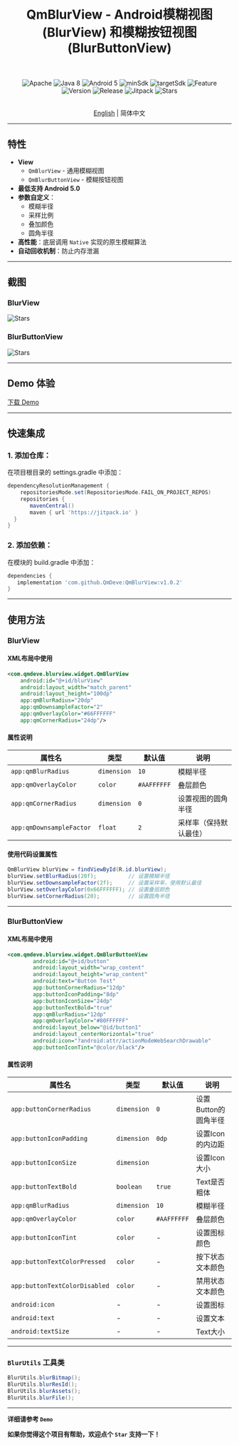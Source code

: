 <div align="center">
  
  # QmBlurView - Android模糊视图 (BlurView) 和模糊按钮视图 (BlurButtonView)
  
  <br>
  <br>
  <img src="https://img.shields.io/badge/License-Apache%202.0-blue.svg" alt="Apache"/>
  <img src="https://img.shields.io/badge/Java-8-orange" alt="Java 8"/>
  <img src="https://img.shields.io/badge/Android-5.0%2B-brightgreen.svg" alt="Android 5"/>
  <img src="https://img.shields.io/badge/minSdk-21-green" alt="minSdk"/>
  <img src="https://img.shields.io/badge/targetSdk-36-green" alt="targetSdk"/>
  <img src="https://img.shields.io/badge/🚀-Feature-purple" alt="Feature"/>
  <img src="https://img.shields.io/badge/Version-v1.0.2-blue" alt="Version"/>
  <img src="https://img.shields.io/badge/Release-v1.0.2-green" alt="Release"/>
  <img src="https://jitpack.io/v/QmDeve/QmBlurView.svg" alt="Jitpack"/>
  <img src="https://img.shields.io/github/stars/QmDeve/QmBlurView" alt="Stars"/>
  <br>
  <br>
  
  [English](https://github.com/QmDeve/QmBlurView/blob/master/README.md) | 简体中文
  
</div>

---
## 特性
- **View**
  - `QmBlurView` - 通用模糊视图
  - `QmBlurButtonView` - 模糊按钮视图
- **最低支持 Android 5.0**
- **参数自定义**：
  - 模糊半径
  - 采样比例
  - 叠加颜色
  - 圆角半径
- **高性能**：底层调用 `Native` 实现的原生模糊算法
- **自动回收机制**：防止内存泄漏

---

## 截图
### BlurView
<img src="https://github.com/QmDeve/QmBlurView/blob/master/img/img1.jpg?raw=true" alt="Stars"/>

### BlurButtonView
<img src="https://github.com/QmDeve/QmBlurView/blob/master/img/img2.jpg?raw=true" alt="Stars"/>

---

## Demo 体验
[下载 Demo](https://github.com/QmDeve/QmBlurView/blob/master/app/release/app-release.apk)

---

## 快速集成
### 1. 添加仓库：
在项目根目录的 settings.gradle 中添加：

```gradle
dependencyResolutionManagement {
    repositoriesMode.set(RepositoriesMode.FAIL_ON_PROJECT_REPOS)
    repositories {
       mavenCentral()
       maven { url 'https://jitpack.io' }
  }
}
```

### 2. 添加依赖：
在模块的 build.gradle 中添加：

```gradle
dependencies {
   implementation 'com.github.QmDeve:QmBlurView:v1.0.2'
}
```

---

## 使用方法
### BlurView
#### XML布局中使用
```xml
<com.qmdeve.blurview.widget.QmBlurView
    android:id="@+id/blurView"
    android:layout_width="match_parent"
    android:layout_height="100dp"
    app:qmBlurRadius="20dp"
    app:qmDownsampleFactor="2"
    app:qmOverlayColor="#66FFFFFF" 
    app:qmCornerRadius="24dp"/>
```

#### 属性说明

| 属性名 | 类型 | 默认值 | 说明 |
|--------|------|--------|------|
| `app:qmBlurRadius` | `dimension` | `10` | 模糊半径 |
| `app:qmOverlayColor` | `color` | `#AAFFFFFF` | 叠层颜色 |
| `app:qmCornerRadius` | `dimension` | `0` | 设置视图的圆角半径 |
| `app:qmDownsampleFactor` | `float` | `2` | 采样率（保持默认最佳） |

#### 使用代码设置属性
```java
QmBlurView blurView = findViewById(R.id.blurView);
blurView.setBlurRadius(20f);          // 设置模糊半径
blurView.setDownsampleFactor(2f);     // 设置采样率，使用默认最佳
blurView.setOverlayColor(0x66FFFFFF); // 设置叠层颜色
blurView.setCornerRadius(20);         // 设置圆角半径
```

---

### BlurButtonView
#### XML布局中使用
```xml
<com.qmdeve.blurview.widget.QmBlurButtonView
        android:id="@+id/button"
        android:layout_width="wrap_content"
        android:layout_height="wrap_content"
        android:text="Button Test"
        app:buttonCornerRadius="12dp"
        app:buttonIconPadding="8dp"
        app:buttonIconSize="24dp"
        app:buttonTextBold="true"
        app:qmBlurRadius="12dp"
        app:qmOverlayColor="#80FFFFFF"
        android:layout_below="@id/button1"
        android:layout_centerHorizontal="true"
        android:icon="?android:attr/actionModeWebSearchDrawable"
        app:buttonIconTint="@color/black"/>
```

#### 属性说明

| 属性名 | 类型 | 默认值 | 说明 |
|--------|------|--------|------|
| `app:buttonCornerRadius` | `dimension` | `0` | 设置Button的圆角半径 |
| `app:buttonIconPadding` | `dimension` | `0dp` | 设置Icon的内边距 |
| `app:buttonIconSize` | `dimension` |  | 设置Icon大小 |
| `app:buttonTextBold` | `boolean` | `true` | Text是否粗体 |
| `app:qmBlurRadius` | `dimension` | `10` | 模糊半径 |
| `app:qmOverlayColor` | `color` | `#AAFFFFFF` | 叠层颜色 |
| `app:buttonIconTint` | `color` | - | 设置图标颜色 |
| `app:buttonTextColorPressed` | `color` | - | 按下状态文本颜色 |
| `app:buttonTextColorDisabled` | `color` | - | 禁用状态文本颜色 |
| `android:icon` | - | - | 设置图标 |
| `android:text` | - | - | 设置文本 |
| `android:textSize` | - | - | Text大小 |

---

### `BlurUtils` 工具类
```java
BlurUtils.blurBitmap();
BlurUtils.blurResId();
BlurUtils.blurAssets();
BlurUtils.blurFile();
```

---
**详细请参考 `Demo`**

**如果你觉得这个项目有帮助，欢迎点个 `Star` 支持一下！**
